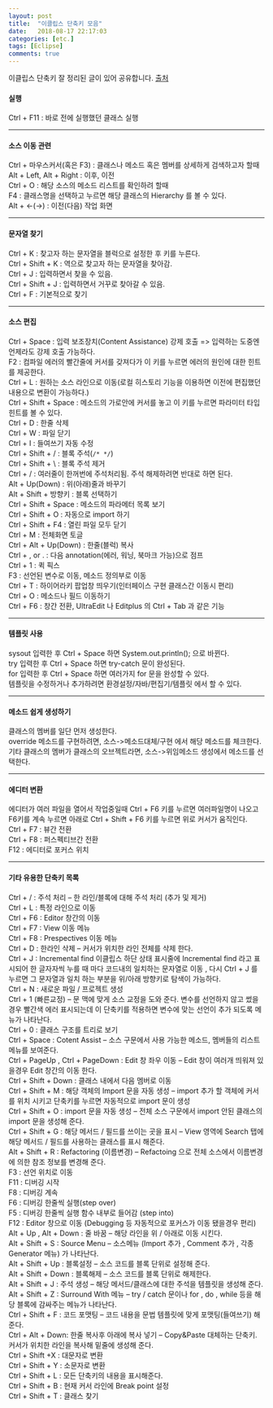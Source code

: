 ```yaml
---
layout: post
title:  "이클립스 단축키 모음"
date:   2018-08-17 22:17:03
categories: [etc.]
tags: [Eclipse]
comments: true
---
```

이클립스 단축키 잘 정리된 글이 있어 공유합니다. [출처](http://w3devlabs.net/wp/?p=16778)
<!--more-->
#### 실행
Ctrl + F11 : 바로 전에 실행했던 클래스 실행
<hr>

#### 소스 이동 관련
Ctrl + 마우스커서(혹은 F3) : 클래스나 메소드 혹은 멤버를 상세하게 검색하고자 할때  
Alt + Left, Alt + Right : 이후, 이전  
Ctrl + O : 해당 소스의 메소드 리스트를 확인하려 할때  
F4 : 클래스명을 선택하고 누르면 해당 클래스의 Hierarchy 를 볼 수 있다.  
Alt + <-(->) : 이전(다음) 작업 화면  
<hr>

#### 문자열 찾기
Ctrl + K : 찾고자 하는 문자열을 블럭으로 설정한 후 키를 누른다.  
Ctrl + Shift + K : 역으로 찾고자 하는 문자열을 찾아감.  
Ctrl + J : 입력하면서 찾을 수 있음.  
Ctrl + Shift + J : 입력하면서 거꾸로 찾아갈 수 있음.  
Ctrl + F : 기본적으로 찾기  
<hr>

#### 소스 편집
Ctrl + Space : 입력 보조장치(Content Assistance) 강제 호출 => 입력하는 도중엔 언제라도 강제 호출 가능하다.  
F2 : 컴파일 에러의 빨간줄에 커서를 갖져다가 이 키를 누르면 에러의 원인에 대한 힌트를 제공한다.  
Ctrl + L : 원하는 소스 라인으로 이동(로컬 히스토리 기능을 이용하면 이전에 편집했던 내용으로 변환이 가능하다.)  
Ctrl + Shift + Space : 메소드의 가로안에 커서를 놓고 이 키를 누르면 파라미터 타입 힌트를 볼 수 있다.  
Ctrl + D : 한줄 삭제  
Ctrl + W : 파일 닫기  
Ctrl + I : 들여쓰기 자동 수정  
Ctrl + Shift + / : 블록 주석(`/* */`)  
Ctrl + Shift + \ : 블록 주석 제거  
Ctrl + / : 여러줄이 한꺼번에 주석처리됨. 주석 해제하려면 반대로 하면 된다.  
Alt + Up(Down) : 위(아래)줄과 바꾸기  
Alt + Shift + 방향키 : 블록 선택하기  
Ctrl + Shift + Space : 메소드의 파라메터 목록 보기  
Ctrl + Shift + O : 자동으로 import 하기  
Ctrl + Shift + F4 : 열린 파일 모두 닫기  
Ctrl + M : 전체화면 토글  
Ctrl + Alt + Up(Down) : 한줄(블럭) 복사  
Ctrl + , or . : 다음 annotation(에러, 워닝, 북마크 가능)으로 점프  
Ctrl + 1 : 퀵 픽스  
F3 : 선언된 변수로 이동, 메소드 정의부로 이동  
Ctrl + T : 하이어라키 팝업창 띄우기(인터페이스 구현 클래스간 이동시 편리)  
Ctrl + O : 메소드나 필드 이동하기  
Ctrl + F6 : 창간 전환, UltraEdit 나 Editplus 의 Ctrl + Tab 과 같은 기능  
<hr>

#### 템플릿 사용
sysout 입력한 후 Ctrl + Space 하면 System.out.println(); 으로 바뀐다.  
try 입력한 후 Ctrl + Space 하면 try-catch 문이 완성된다.  
for 입력한 후 Ctrl + Space 하면 여러가지 for 문을 완성할 수 있다.  
템플릿을 수정하거나 추가하려면 환경설정/자바/편집기/템플릿 에서 할 수 있다.  
<hr>

#### 메소드 쉽게 생성하기
클래스의 멤버를 일단 먼저 생성한다.  
override 메소드를 구현하려면, 소스->메소드대체/구현 에서 해당 메소드를 체크한다.  
기타 클래스의 멤버가 클래스의 오브젝트라면, 소스->위임메소드 생성에서 메소드를 선택한다.  
<hr>

#### 에디터 변환
에디터가 여러 파일을 열어서 작업중일때 Ctrl + F6 키를 누르면 여러파일명이 나오고 F6키를 계속 누르면 아래로 Ctrl + Shift + F6 키를 누르면 위로 커서가 움직인다.  
Ctrl + F7 : 뷰간 전환  
Ctrl + F8 : 퍼스펙티브간 전환  
F12 : 에디터로 포커스 위치  
<hr>

#### 기타 유용한 단축키 목록
Ctrl + / : 주석 처리 – 한 라인/블록에 대해 주석 처리 (추가 및 제거)   
Ctrl + L : 특정 라인으로 이동  
Ctrl + F6 : Editor 창간의 이동  
Ctrl + F7 : View 이동 메뉴  
Ctrl + F8 : Prespectives 이동 메뉴  
Ctrl + D : 한라인 삭제 – 커서가 위치한 라인 전체를 삭제 한다.  
Ctrl + J : Incremental find 이클립스 하단 상태 표시줄에 Incremental find 라고 표시되어 한 글자자씩 누를 때 마다 코드내의 일치하는 문자열로 이동 , 다시 Ctrl + J 를 누르면 그 문자열과 일치 하는 부분을 위/아래 방향키로 탐색이 가능하다.  
Ctrl + N : 새로운 파일 / 프로젝트 생성  
Ctrl + 1 (빠른교정) – 문 맥에 맞게 소스 교정을 도와 준다. 변수를 선언하지 않고 썼을경우 빨간색 에러 표시되는데 이 단축키를 적용하면 변수에 맞는 선언이 추가 되도록 메뉴가 나타난다.  
Ctrl + 0 : 클래스 구조를 트리로 보기  
Ctrl + Space :  Cotent Assist – 소스 구문에서 사용 가능한 메소드, 멤버들의 리스트 메뉴를 보여준다.  
Ctrl + PageUp , Ctrl + PageDown : Edit 창 좌우 이동 – Edit 창이 여러개 띄워져 있을경우 Edit 창간의 이동 한다.  
Ctrl + Shift + Down : 클래스 내에서 다음 멤버로 이동  
Ctrl + Shift + M : 해당 객체의 Import 문을 자동 생성 – import 추가 할 객체에 커서를 위치 시키고 단축키를 누르면 자동적으로 import 문이 생성   
Ctrl + Shift + O : import 문을 자동 생성 – 전체 소스 구문에서 import 안된 클래스의 import 문을 생성해 준다.   
Ctrl + Shift + G : 해당 메서드 / 필드를 쓰이는 곳을 표시 – View 영역에 Search 탭에 해당 메서드 / 필드를 사용하는 클래스를 표시 해준다.  
Alt + Shift + R : Refactoring (이름변경) – Refactoing 으로 전체 소스에서 이름변경에 의한 참조 정보를 변경해 준다.  
F3 : 선언 위치로 이동  
F11 : 디버깅 시작  
F8 : 디버깅 계속  
F6 : 디버깅 한줄씩 실행(step over)  
F5 : 디버깅 한줄씩 실행 함수 내부로 들어감 (step into)  
F12 : Editor 창으로 이동 (Debugging 등 자동적으로 포커스가 이동 됐을경우 편리)  
Alt + Up , Alt + Down : 줄 바꿈 – 해당 라인을 위 / 아래로 이동 시킨다.  
Alt + Shift + S : Source Menu – 소스메뉴 (Import 추가 , Comment 추가 , 각종 Generator 메뉴) 가 나타난다.  
Alt + Shift + Up : 블록설정 – 소스 코드를 블록 단위로 설정해 준다.  
Alt + Shift + Down : 블록해제 – 소스 코드를 블록 단위로 해제한다.  
Alt + Shift + J : 주석 생성 – 해당 메서드/클래스에 대한 주석을 템플릿을 생성해 준다.  
Alt + Shift + Z : Surround With 메뉴 – try / catch 문이나 for , do , while 등을 해당 블록에 감싸주는 메뉴가 나타난다.  
Ctrl + Shift + F : 코드 포맷팅 – 코드 내용을 문법 템플릿에 맞게 포맷팅(들여쓰기) 해준다.  
Ctrl + Alt + Down: 한줄 복사후 아래에 복사 넣기 – Copy&Paste 대체하는 단축키. 커서가 위치한 라인을 복사해 밑줄에 생성해 준다.  
Ctrl + Shift +X : 대문자로 변환  
Ctrl + Shift + Y : 소문자로 변환  
Ctrl + Shift + L : 모든 단축키의 내용을 표시해준다.  
Ctrl + Shift + B : 현재 커서 라인에 Break point 설정  
Ctrl + Shift + T : 클래스 찾기  
